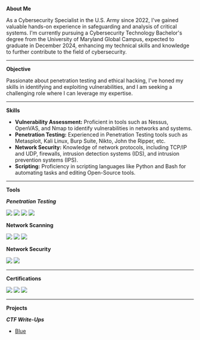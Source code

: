 **About Me**

As a Cybersecurity Specialist in the U.S. Army since 2022, I've gained valuable hands-on experience in safeguarding and analysis of critical systems. I'm currently pursuing a Cybersecurity Technology Bachelor's degree from the University of Maryland Global Campus, expected to graduate in December 2024, enhancing my technical skills and knowledge to further contribute to the field of cybersecurity.

---

**Objective**

Passionate about penetration testing and ethical hacking, I've honed my skills in identifying and exploiting vulnerabilities, and I am seeking a challenging role where I can leverage my expertise.

---

**Skills**

- **Vulnerability Assessment:** Proficient in tools such as Nessus, OpenVAS, and Nmap to identify vulnerabilities in networks and systems.
- **Penetration Testing:** Experienced in Penetration Testing tools such as Metasploit, Kali Linux, Burp Suite, Nikto, John the Ripper, etc. 
- **Network Security:** Knowledge of network protocols, including TCP/IP and UDP, firewalls, intrusion detection systems (IDS), and intrusion prevention systems (IPS).
- **Scripting:** Proficiency in scripting languages like Python and Bash for automating tasks and editing Open-Source tools. 

---

**Tools**

***Penetration Testing***

<img src="https://img.shields.io/badge/-Kali%20Linux-557C94?&style=for-the-badge&logo=Kali%20Linux&logoColor=white" />       <img src="https://img.shields.io/badge/-Metasploit-2F4D7D?&style=for-the-badge&logo=Metasploit&logoColor=white" />      <img src="https://img.shields.io/badge/-Burp%20Suite-FF6F20?&style=for-the-badge&logo=Burp%20Suite&logoColor=white" />      <img src="https://img.shields.io/badge/-BloodHound-CB3E4B?&style=for-the-badge&logo=BloodHound&logoColor=white" />

**Network Scanning**

<img src="https://img.shields.io/badge/-Nessus-00C18C?&style=for-the-badge&logo=Nessus&logoColor=white" />      <img src="https://img.shields.io/badge/-OpenVAS-558F1B?&style=for-the-badge&logo=OpenVAS&logoColor=white" />      <img src="https://img.shields.io/badge/-Nmap-4682B4?&style=for-the-badge&logo=Nmap&logoColor=white" />

**Network Security**

<img src="https://img.shields.io/badge/-Splunk-000000?&style=for-the-badge&logo=Splunk&logoColor=white" />      <img src="https://img.shields.io/badge/-Wireshark-1679A7?&style=for-the-badge&logo=Wireshark&logoColor=white" />      

---

**Certifications**

<img src="https://img.shields.io/badge/-GIAC%20GDAT-003366?&style=for-the-badge&logo=GIAC&logoColor=white" />      <img src="https://img.shields.io/badge/-Sec%2B-FFB100?&style=for-the-badge&logo=CompTIA&logoColor=white" />      <img src="https://img.shields.io/badge/-PenTest%2B-007C92?&style=for-the-badge&logo=CompTIA&logoColor=white" />

---

**Projects**

***CTF Write-Ups***
- [Blue](https://github.com/Henry-Haley/Henry-Haley/blob/main/Blue.md)

